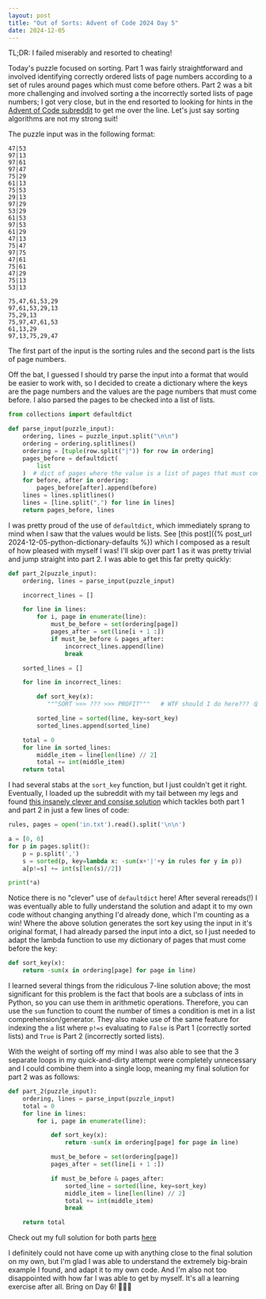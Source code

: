```yaml
---
layout: post
title: "Out of Sorts: Advent of Code 2024 Day 5"
date: 2024-12-05
---
```


TL;DR: I failed miserably and resorted to cheating!

Today's puzzle focused on sorting. Part 1 was fairly straightforward and involved identifying correctly ordered lists of page numbers according to a set of rules around pages which must come before others. Part 2 was a bit more challenging and involved sorting a the incorrectly sorted lists of page numbers; I got very close, but in the end resorted to looking for hints in the [Advent of Code subreddit](https://www.reddit.com/r/adventofcode/) to get me over the line. Let's just say sorting algorithms are not my strong suit!

The puzzle input was in the following format:

```
47|53
97|13
97|61
97|47
75|29
61|13
75|53
29|13
97|29
53|29
61|53
97|53
61|29
47|13
75|47
97|75
47|61
75|61
47|29
75|13
53|13

75,47,61,53,29
97,61,53,29,13
75,29,13
75,97,47,61,53
61,13,29
97,13,75,29,47
```

The first part of the input is the sorting rules and the second part is the lists of page numbers.

Off the bat, I guessed I should try parse the input into a format that would be easier to work with, so I decided to create a dictionary where the keys are the page numbers and the values are the page numbers that must come before. I also parsed the pages to be checked into a list of lists.

```python
from collections import defaultdict

def parse_input(puzzle_input):
    ordering, lines = puzzle_input.split("\n\n")
    ordering = ordering.splitlines()
    ordering = [tuple(row.split("|")) for row in ordering]
    pages_before = defaultdict(
        list
    )  # dict of pages where the value is a list of pages that must come before the key
    for before, after in ordering:
        pages_before[after].append(before)
    lines = lines.splitlines()
    lines = [line.split(",") for line in lines]
    return pages_before, lines
```

I was pretty proud of the use of `defaultdict`, which immediately sprang to mind when I saw that the values would be lists. See [this post]({% post_url 2024-12-05-python-dictionary-defaults %}) which I composed as a result of how pleased with myself I was! I'll skip over part 1 as it was pretty trivial and jump straight into part 2. I was able to get this far pretty quickly:


```python
def part_2(puzzle_input):
    ordering, lines = parse_input(puzzle_input)

    incorrect_lines = []

    for line in lines:
        for i, page in enumerate(line):
            must_be_before = set(ordering[page])
            pages_after = set(line[i + 1 :])
            if must_be_before & pages_after:
                incorrect_lines.append(line)
                break

    sorted_lines = []

    for line in incorrect_lines:

        def sort_key(x):
           """SORT >>> ??? >>> PROFIT"""   # WTF should I do here??? 😵

        sorted_line = sorted(line, key=sort_key)
        sorted_lines.append(sorted_line)

    total = 0
    for line in sorted_lines:
        middle_item = line[len(line) // 2]
        total += int(middle_item)
    return total
```

I had several stabs at the `sort_key` function, but I just couldn't get it right. Eventually, I loaded up the subreddit with my tail between my legs and found [this insanely clever and consise solution](https://www.reddit.com/r/adventofcode/comments/1h71eyz/comment/m0i09b0/?utm_source=share&utm_medium=web3x&utm_name=web3xcss&utm_term=1&utm_content=share_button) which tackles both part 1 and part 2 in just a few lines of code:

```python
rules, pages = open('in.txt').read().split('\n\n')

a = [0, 0]
for p in pages.split():
    p = p.split(',')
    s = sorted(p, key=lambda x: -sum(x+'|'+y in rules for y in p))
    a[p!=s] += int(s[len(s)//2])

print(*a)
```

Notice there is no "clever" use of `defaultdict` here! After several rereads(!) I was eventually able to fully understand the solution and adapt it to my own code without changing anything I'd already done, which I'm counting as a win! Where the above solution generates the sort key using the input in it's original format, I had already parsed the input into a dict, so I just needed to adapt the lambda function to use my dictionary of pages that must come before the key:

```python
def sort_key(x):
    return -sum(x in ordering[page] for page in line)
```

I learned several things from the ridiculous 7-line solution above; the most significant for this problem is the fact that bools are a subclass of ints in Python, so you can use them in arithmetic operations. Therefore, you can use the `sum` function to count the number of times a condition is met in a list comprehension/generator. They also make use of the same feature for indexing the `a` list where `p!=s` evaluating to `False` is Part 1 (correctly sorted lists) and `True` is Part 2 (incorrectly sorted lists).

With the weight of sorting off my mind I was also able to see that the 3 separate loops in my quick-and-dirty attempt were completely unnecessary and I could combine them into a single loop, meaning my final solution for part 2 was as follows:

```python
def part_2(puzzle_input):
    ordering, lines = parse_input(puzzle_input)
    total = 0
    for line in lines:
        for i, page in enumerate(line):

            def sort_key(x):
                return -sum(x in ordering[page] for page in line)

            must_be_before = set(ordering[page])
            pages_after = set(line[i + 1 :])

            if must_be_before & pages_after:
                sorted_line = sorted(line, key=sort_key)
                middle_item = line[len(line) // 2]
                total += int(middle_item)
                break

    return total
```

Check out my full solution for both parts [here](https://github.com/nihilok/advent-of-code-2024/blob/main/puzzles/day_5.py)

I definitely could not have come up with anything close to the final solution on my own, but I'm glad I was able to understand the extremely big-brain example I found, and adapt it to my own code. And I'm also not too disappointed with how far I was able to get by myself. It's all a learning exercise after all. Bring on Day 6! 🎄🎅🎁
